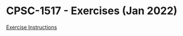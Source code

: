 # CPSC-1517 - **Exercises** (Jan 2022)

[Exercise Instructions](https://github.com/CPSC-1517/Take-Home-Exercises-Jan-2022)
